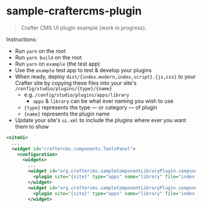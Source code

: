 # sample-craftercms-plugin

> Crafter CMS UI plugin example (work in progress).

Instructions:
- Run `yarn` on the root
- Run `yarn build` on the root
- Run `yarn` on `example` (the test app)
- Use the `example` test app to test & develop your plugins
- When ready, deploy `dist/{index.modern,index,script}.{js,css}` to your Crafter site by
  copying these files into your site's `/config/studio/plugins/{type}/{name}`
  - e.g. `/config/studio/plugins/apps/library`
    - `apps` & `library` can be what ever naming you wish to use
  - `{type}` represents the type — or category — of plugin
  - `{name}` represents the plugin name
- Update your site's `ui.xml` to include the plugins where ever you want them to show
```xml
<siteUi>
  ...
  <widget id="craftercms.components.ToolsPanel">
    <configuration>
      <widgets>
        ...
        <widget id="org.craftercms.sampleComponentLibraryPlugin.components.reactComponent">
          <plugin site="{site}" type="apps" name="library" file="index.modern.js" />
        </widget>
        <widget id="org.craftercms.sampleComponentLibraryPlugin.components.nonReactComponent">
          <plugin site="{site}" type="apps" name="library" file="index.modern.js" />
        </widget>
```
